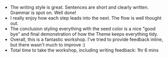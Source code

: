   - The writing style is great. Sentences are short and clearly written. Grammar
    is spot on. Well done!
  - I really enjoy how each step leads into the next. The flow is well thought
    out.
  - The conclusion styling everything with the seed color is a nice "good bye"
    and final demonstration of how the Theme keeps everything tidy.
  - Overall, this is a fantastic workshop. I've tried to provide feedback
    inline, but there wasn't much to improve :)
  - Total time to take the workshop, including writing feedback: 1hr 6 mins